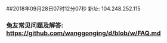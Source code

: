 ##2018年09月28日07时12分07秒 新址: 104.248.252.115
### 兔友常见问题及解答: https://github.com/wanggonging/d/blob/w/FAQ.md
